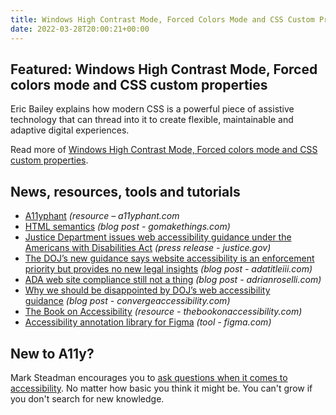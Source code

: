 ```yaml
---
title: Windows High Contrast Mode, Forced Colors Mode and CSS Custom Properties
date: 2022-03-28T20:00:21+00:00
---
```


## Featured: Windows High Contrast Mode, Forced colors mode and CSS custom properties

Eric Bailey explains how modern CSS is a powerful piece of assistive technology that can thread into it to create flexible, maintainable and adaptive digital experiences.

Read more of [Windows High Contrast Mode, Forced colors mode and CSS custom properties](https://www.smashingmagazine.com/2022/03/windows-high-contrast-colors-mode-css-custom-properties/).

## News, resources, tools and tutorials

- [A11yphant](https://a11yphant.com/) *(resource – a11yphant.com*
- [HTML semantics](https://gomakethings.com/html-semantics/) _(blog post - gomakethings.com)_
- [Justice Department issues web accessibility guidance under the Americans with Disabilities Act](https://www.justice.gov/opa/pr/justice-department-issues-web-accessibility-guidance-under-americans-disabilities-act) *(press release - justice.gov)*
- [The DOJ’s new guidance says website accessibility is an enforcement priority but provides no new legal insights](https://www.adatitleiii.com/2022/03/the-dojs-new-guidance-says-website-accessibility-is-an-enforcement-priority-but-provides-no-new-legal-insights/) *(blog post - adatitleiii.com)*
- [ADA web site compliance still not a thing](https://adrianroselli.com/2022/03/ada-web-site-compliance-still-not-a-thing.html) *(blog post - adrianroselli.com)*
- [Why we should be disappointed by DOJ’s web accessibility guidance](https://convergeaccessibility.com/2022/03/22/why-we-should-be-disappointed-by-dojs-web-accessibility-guidance/) *(blog post - convergeaccessibility.com)*
- [The Book on Accessibility](https://www.thebookonaccessibility.com) *(resource - thebookonaccessibility.com)*
- [Accessibility annotation library for Figma](https://www.figma.com/community/file/976946194228458698) *(tool - figma.com)*

## New to A11y?

Mark Steadman encourages you to [ask questions when it comes to accessibility](https://dev.to/steady5063/there-are-no-bad-questions-in-accessibility-o9p). No matter how basic you think it might be. You can't grow if you don't search for new knowledge.
